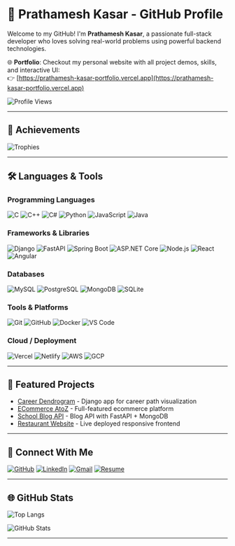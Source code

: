 # 🚀 Prathamesh Kasar - GitHub Profile

Welcome to my GitHub! I'm **Prathamesh Kasar**, a passionate full-stack developer who loves solving real-world problems using powerful backend technologies.

🌐 **Portfolio**:  Checkout my personal website with all project demos, skills, and interactive UI:  
👉 [https://prathamesh-kasar-portfolio.vercel.app](https://prathamesh-kasar-portfolio.vercel.app)


![Profile Views](https://komarev.com/ghpvc/?username=01Prathamesh&label=Profile%20views&color=0e75b6&style=flat)

---

## 🌟 Achievements

![Trophies](https://github-profile-trophy.vercel.app/?username=01Prathamesh&theme=algolia&v=999)

---

## 🛠️ Languages & Tools

### Programming Languages
![C](https://img.shields.io/badge/-C-00599C?style=flat-square&logo=c)
![C++](https://img.shields.io/badge/-C++-00599C?style=flat-square&logo=c%2B%2B)
![C#](https://img.shields.io/badge/-C%23-239120?style=flat-square&logo=c-sharp)
![Python](https://img.shields.io/badge/-Python-3776AB?style=flat-square&logo=python)
![JavaScript](https://img.shields.io/badge/-JavaScript-F7DF1E?style=flat-square&logo=javascript)
![Java](https://img.shields.io/badge/-Java-007396?style=flat-square&logo=java)

### Frameworks & Libraries
![Django](https://img.shields.io/badge/-Django-092E20?style=flat-square&logo=django)
![FastAPI](https://img.shields.io/badge/-FastAPI-009688?style=flat-square&logo=fastapi)
![Spring Boot](https://img.shields.io/badge/-Spring%20Boot-6DB33F?style=flat-square&logo=spring-boot)
![ASP.NET Core](https://img.shields.io/badge/ASP.NET%20Core-512BD4?style=flat-square&logo=.net)
![Node.js](https://img.shields.io/badge/-Node.js-339933?style=flat-square&logo=node.js)
![React](https://img.shields.io/badge/-React-61DAFB?style=flat-square&logo=react)
![Angular](https://img.shields.io/badge/-Angular-DD0031?style=flat-square&logo=angular)

### Databases
![MySQL](https://img.shields.io/badge/-MySQL-4479A1?style=flat-square&logo=mysql)
![PostgreSQL](https://img.shields.io/badge/-PostgreSQL-4169E1?style=flat-square&logo=postgresql)
![MongoDB](https://img.shields.io/badge/-MongoDB-47A248?style=flat-square&logo=mongodb)
![SQLite](https://img.shields.io/badge/-SQLite-003B57?style=flat-square&logo=sqlite)

### Tools & Platforms
![Git](https://img.shields.io/badge/-Git-F05032?style=flat-square&logo=git)
![GitHub](https://img.shields.io/badge/-GitHub-181717?style=flat-square&logo=github)
![Docker](https://img.shields.io/badge/-Docker-2496ED?style=flat-square&logo=docker)
![VS Code](https://img.shields.io/badge/-VS%20Code-007ACC?style=flat-square&logo=visual-studio-code)

### Cloud / Deployment
![Vercel](https://img.shields.io/badge/-Vercel-000000?style=flat-square&logo=vercel)
![Netlify](https://img.shields.io/badge/-Netlify-00C7B7?style=flat-square&logo=netlify)
![AWS](https://img.shields.io/badge/-AWS-232F3E?style=flat-square&logo=amazon-aws)
![GCP](https://img.shields.io/badge/-Google%20Cloud-4285F4?style=flat-square&logo=google-cloud)

---

## 🚀 Featured Projects

- [Career Dendrogram](https://github.com/01Prathamesh/Career_Dendrogram_Project) - Django app for career path visualization
- [ECommerce AtoZ](https://github.com/01Prathamesh/ECommerce_AtoZ) - Full-featured ecommerce platform
- [School Blog API](https://github.com/01Prathamesh/school_blog_API) - Blog API with FastAPI + MongoDB
- [Restaurant Website](https://github.com/01Prathamesh/restaurant-website) - Live deployed responsive frontend

---

## 👥 Connect With Me

[![GitHub](https://img.shields.io/badge/GitHub-181717?style=for-the-badge&logo=github&logoColor=white)](https://github.com/01Prathamesh)
[![LinkedIn](https://img.shields.io/badge/LinkedIn-0A66C2?style=for-the-badge&logo=linkedin&logoColor=white)](https://www.linkedin.com/in/prathamesh-kasar)
[![Gmail](https://img.shields.io/badge/Gmail-D14836?style=for-the-badge&logo=gmail&logoColor=white)](mailto:prathameshkasar.work@gmail.com)
[![Resume](https://img.shields.io/badge/Resume-008000?style=for-the-badge&logo=google-drive&logoColor=white)](https://drive.google.com/file/d/1UksqrqTD363_ddaa5qZ-uJbsOO46-UaN/view?usp=sharing)

---

## 🌐 GitHub Stats

![Top Langs](https://github-readme-stats.vercel.app/api/top-langs/?username=01Prathamesh&layout=compact&theme=tokyonight)

![GitHub Stats](https://github-readme-stats.vercel.app/api?username=01Prathamesh&show_icons=true&theme=radical)

<!-- Optional streak stats -->
<!--
![GitHub Streak](https://github-readme-streak-stats.herokuapp.com/?user=01Prathamesh&theme=radical)
-->

---
